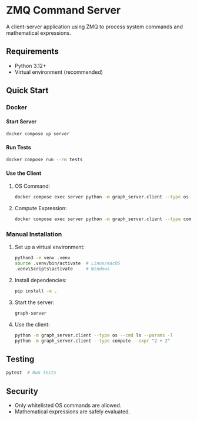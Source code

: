 
# ZMQ Command Server

A client-server application using ZMQ to process system commands and mathematical expressions.

## Requirements

- Python 3.12+
- Virtual environment (recommended)

## Quick Start

### Docker

#### Start Server
```bash
docker compose up server
```

#### Run Tests
```bash
docker compose run --rm tests
```

#### Use the Client
1. OS Command:
   ```bash
   docker compose exec server python -m graph_server.client --type os --cmd ls --params -l
   ```
2. Compute Expression:
   ```bash
   docker compose exec server python -m graph_server.client --type compute --expr "2 + 2"
   ```

### Manual Installation

1. Set up a virtual environment:
   ```bash
   python3 -m venv .venv
   source .venv/bin/activate  # Linux/macOS
   .venv\Scripts\activate     # Windows
   ```

2. Install dependencies:
   ```bash
   pip install -e .
   ```

3. Start the server:
   ```bash
   graph-server
   ```

4. Use the client:
   ```bash
   python -m graph_server.client --type os --cmd ls --params -l
   python -m graph_server.client --type compute --expr "2 + 2"
   ```

## Testing

```bash
pytest  # Run tests
```

## Security

- Only whitelisted OS commands are allowed.
- Mathematical expressions are safely evaluated.
